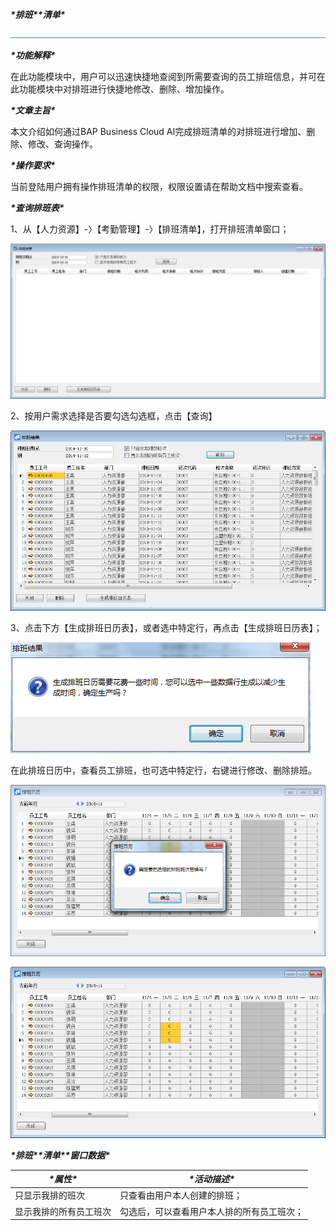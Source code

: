 ***\*排班\*******\*清单\****

![img](图片/标题.png) 

***\*功能解释\****

在此功能模块中，用户可以迅速快捷地查阅到所需要查询的员工排班信息，并可在此功能模块中对排班进行快捷地修改、删除、增加操作。

 

***\*文章主旨\****

本文介绍如何通过BAP Business Cloud AI完成排班清单的对排班进行增加、删除、修改、查询操作。

***\*操作要求\****

当前登陆用户拥有操作排班清单的权限，权限设置请在帮助文档中搜索查看。

***\*查询排班表\****

1、从【人力资源】-〉【考勤管理】-〉【排班清单】，打开排班清单窗口；

![img](图片/清单1.png) 

2、按用户需求选择是否要勾选勾选框，点击【查询】

![img](图片/清单2.png)

3、点击下方【生成排班日历表】，或者选中特定行，再点击【生成排班日历表】；

![img](图片/清单3.png) 

在此排班日历中，查看员工排班，也可选中特定行，右键进行修改、删除排班。

![img](图片/清单4.png) 

![img](图片/清单5.png) 

 

 

***\*排班\*******\*清单\*******\*窗口数据\****

| ***\*属性\****         | ***\*活动描述\****                         |
| ---------------------- | ------------------------------------------ |
| 只显示我排的班次       | 只查看由用户本人创建的排班；               |
| 显示我排的所有员工班次 | 勾选后，可以查看用户本人排的所有员工班次； |

 